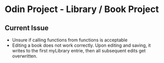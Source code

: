 # Odin Project - Library / Book Project

## Current Issue
- Unsure if calling functions from functions is acceptable
- Editing a book does not work correctly. Upon editing and saving, it writes to the first myLibrary entrie, then all subsequent edits get overwritten.
